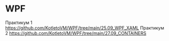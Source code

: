 # WPF
Практикум 1
https://github.com/KotletoVM/WPF/tree/main/25.09_WPF_XAML
Практикум 2
https://github.com/KotletoVM/WPF/tree/main/27.09_CONTAINERS
